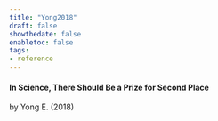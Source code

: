 ```yaml
---
title: "Yong2018"
draft: false
showthedate: false
enabletoc: false
tags:
- reference
---
```


#### **In Science, There Should Be a Prize for Second Place**     
by Yong E. (2018)         


